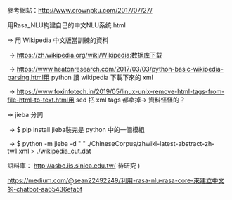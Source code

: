 
參考網站：http://www.crownpku.com/2017/07/27/

用Rasa_NLU构建自己的中文NLU系统.html

⇒ 用 Wikipedia 中文版當訓練的資料

​	→ https://zh.wikipedia.org/wiki/Wikipedia:数据库下载

​	→ https://www.heatonresearch.com/2017/03/03/python-basic-wikipedia-parsing.html用 python 讀 wikipedia 下載下來的 xml

​	→ https://www.foxinfotech.in/2019/05/linux-unix-remove-html-tags-from-file-html-to-text.html用 sed 把 xml tags 都拿掉→ 資料怪怪的？

⇒ jieba 分詞

​	→ $ pip install jieba裝完是 python 中的一個模組

​	→ $ python -m jieba -d " " ./ChineseCorpus/zhwiki-latest-abstract-zh-tw1.xml > ./wikipedia_cut.dat

語料庫： http://asbc.iis.sinica.edu.tw( 待研究 )

https://medium.com/@sean22492249/利用-rasa-nlu-rasa-core-來建立中文的-chatbot-aa65436efa5f

